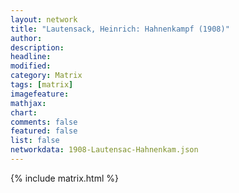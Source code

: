 ```yaml
---
layout: network
title: "Lautensack, Heinrich: Hahnenkampf (1908)"
author:
description:
headline:
modified:
category: Matrix
tags: [matrix]
imagefeature: 
mathjax: 
chart: 
comments: false
featured: false
list: false
networkdata: 1908-Lautensac-Hahnenkam.json
---
```

{% include matrix.html %}
